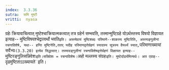 ```yaml
---
index:  3.3.36
sutra:  समि मुष्टौ
vritti:  nyasa
---
```


ग्रहेः क्रियावाचित्वात् मुष्टेश्चाक्रियात्मकत्वात् तत्र ग्रहेर्न सम्भवति, तस्मान्मुष्टिग्रहे योऽर्थस्तस्य विषयो विज्ञायत इत्याह-- मुष्टिविषयश्चेद्वात्वर्थो भवति` इति। अस्त्येवायं मुष्टिशब्दः परिमाणे--शाकस्य मुष्टिरिति, अस्त्यङ्गुलीनां रचनाविशेषे, यथा-- हन्ति मुष्टिनेति,ततर् यदीह परिमाणवृत्तेर्ग्रहणं स्यादस्य सूत्रस्य वैयर्थ्यं स्यात्, `परिमाणाख्यायां सर्वेभ्यः` (3.3.20) इत्येव सिद्धत्वात्। तस्मादङ्गुलीनां रचनाविशेषवृत्तेर्ग्रहणं विज्ञायत इत्याह-- `मुष्टिरङ्गुलिसन्निवेशः` इति।सन्निवेशः = रचनाविशेषः। `अहो मल्लस्य संग्रहः`इति। मुष्टेर्दार्ढ्यमित्यर्थः। अत एवाह-- `दृढमुष्टिताऽऽख्यायते` इति।

